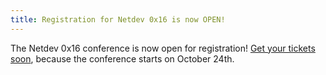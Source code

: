 ```yaml
---
title: Registration for Netdev 0x16 is now OPEN!
---
```


The Netdev 0x16 conference is now open for registration! <a href="registration.html">Get your tickets soon</a>, because the conference starts on October 24th.
